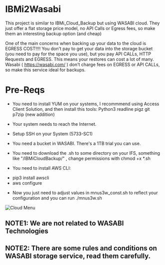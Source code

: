# IBMi2Wasabi
This project is similar to IBMi_Cloud_Backup but using WASABI cloud. They just offer a flat storage price model, no API Calls or Egress fees, so make them an interesting backup option (and cheap)

One of the main concerns when backing up your data to the cloud is EGRESS COST!!!! You don't pay to get your data into the storage bucket (you need to pay for the space you use), but you pay API CALLs, HTTP Requests and EGRESS. 
This means your restores can cost a lot of many.
Wasabi ( https://wasabi.com/ ) don't charge fees on EGRESS or API CALLs, so make this service ideal for backups.

# Pre-Reqs
* You need to install YUM on your systems, I recommmend using Access Client Solution, and then install this tools:
Python3 readline pigz git p7zip (new addition)

* Your system needs to reach the Internet.
* Setup SSH on your System (5733-SC1)
* You need a bucket in WASABI. There's a 1TB trial you can use.
* You need to download the .sh to some directory on your IFS, something like "/IBMiCloudBackup/" , change permissions with chmod +x *.sh
* You need to install AWS CLI: 
- pip3 install awscli
- aws configure

* Now you just need to adjust values in mnus3w_const.sh to reflect your configuration and you can run ./mnus3w.sh

![Cloud Menu](https://github.com/dkesselman/IBMi2Wasabi/blob/main/Wasabi_MnuS3.png "IBM i Backup to WASABI Cloud - BASH Menu")


## NOTE1: We are not related to WASABI Technologies
## NOTE2: There are some rules and conditions on WASABI storage service, read them carefully.
